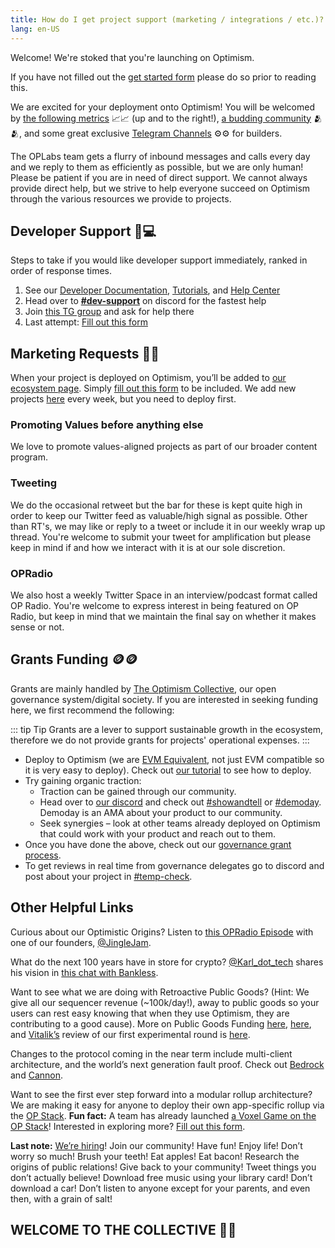 ```yaml
---
title: How do I get project support (marketing / integrations / etc.)?
lang: en-US
---
```


Welcome! We're stoked that you're launching on Optimism. 

If you have not filled out the [get started form](https://optimismpbc.typeform.com/get-in-touch?typeform-source=community.optimism.io) please do so prior to reading this.

We are excited for your deployment onto Optimism! 
You will be welcomed by [the following metrics](https://dune.com/optimismfnd/Optimism) 📈📈 (up and to the right!), [a budding community](https://discord-gateway.optimism.io/) 🫂🫂, and some great exclusive [Telegram Channels](https://t.me/+Cb7q0a1YqItkZTRk) ⚙️⚙️ for builders.

The OPLabs team gets a flurry of inbound messages and calls every day and we reply to them as efficiently as possible, but we are only human! 
Please be patient if you are in need of direct support. 
We cannot always provide direct help, but we strive to help everyone succeed on Optimism through the various resources we provide to projects. 


## Developer Support 🙋💻

Steps to take if you would like developer support immediately, ranked in order of response times. 

1. See our [Developer Documentation](../developers/), [Tutorials](https://github.com/ethereum-optimism/optimism-tutorial), and [Help Center](https://help.optimism.io)
1. Head over to [**#dev-support**](https://discord.com/channels/667044843901681675/887914409207414785) on discord for the fastest help 
1. Join [this TG group](https://t.me/+Cb7q0a1YqItkZTRk) and ask for help there
1. Last attempt: [Fill out this form](https://optimismpbc.typeform.com/get-in-touch?typeform-source=community.optimism.io)


## Marketing Requests 🦸🦸

When your project is deployed on Optimism, you’ll be added to [our ecosystem page](https://www.optimism.io/apps/all). 
Simply [fill out this form](https://optimismpbc.typeform.com/op-marketing) to be included. 
We add new projects [here](https://www.optimism.io/apps/all) every week, but you need to deploy first. 


### Promoting Values before anything else

We love to promote values-aligned projects as part of our broader content program.


### Tweeting

We do the occasional retweet but the bar for these is kept quite high in order to keep our Twitter feed as valuable/high signal as possible. 
Other than RT's, we may like or reply to a tweet or include it in our weekly wrap up thread. 
You're welcome to submit your tweet for amplification but please keep in mind if and how we interact with it is at our sole discretion.


### OPRadio

We also host a weekly Twitter Space in an interview/podcast format called OP Radio. You're welcome to express interest in being featured on OP Radio, but keep in mind that we maintain the final say on whether it makes sense or not.

 
## Grants Funding 🪙🪙

Grants are mainly handled by [The Optimism Collective](https://app.optimism.io/announcement), our open governance system/digital society. If you are interested in seeking funding here, we first recommend the following: 

::: tip Tip
Grants are a lever to support sustainable growth in the ecosystem, therefore we do not provide grants for projects' operational expenses. 
:::
 

- Deploy to Optimism (we are [EVM Equivalent](https://medium.com/ethereum-optimism/introducing-evm-equivalence-5c2021deb306), not just EVM compatible so it is very easy to deploy). 
  Check out [our tutorial](https://github.com/ethereum-optimism/optimism-tutorial/tree/main/getting-started) to see how to deploy.
- Try gaining organic traction:
  - Traction can be gained through our community.
  - Head over to [our discord](https://discord-gateway.optimism.io/) and check out [#showandtell](https://discord.com/channels/667044843901681675/819333988719263774) or [#demoday](https://discord.com/channels/667044843901681675/960493820674465883).
  Demoday is an AMA about your product to our community.
  - Seek synergies – look at other teams already deployed on Optimism that could work with your product and reach out to them.
- Once you have done the above, check out our [governance grant process](https://gov.optimism.io/t/grant-proposal-template/3233).
- To get reviews in real time from governance delegates go to discord and post about your project in [#temp-check](https://discord.com/channels/667044843901681675/1011238484373159956).
 

## Other Helpful Links

Curious about our Optimistic Origins? 
Listen to [this OPRadio Episode](https://twitter.com/optimismFND/status/1585015947626426368) with one of our founders, [@JingleJam](https://twitter.com/jinglejamOP).

What do the next 100 years have in store for crypto? [@Karl_dot_tech](https://twitter.com/karl_dot_tech) shares his vision in [this chat with Bankless](https://www.youtube.com/watch?v=60F2wtjZO5M).

Want to see what we are doing with Retroactive Public Goods? 
(Hint: We give all our sequencer revenue (~100k/day!), away to public goods so your users can rest easy knowing that when they use Optimism, they are contributing to a good cause). 
More on Public Goods Funding [here](https://app.optimism.io/announcement), [here](https://medium.com/ethereum-optimism/retroactive-public-goods-funding-33c9b7d00f0c), and [Vitalik’s](https://twitter.com/VitalikButerin) review of our first experimental round is [here](https://vitalik.ca/general/2021/11/16/retro1.html). 

Changes to the protocol coming in the near term include multi-client architecture, and the world’s next generation fault proof. 
Check out [Bedrock](https://dev.optimism.io/introducing-optimism-bedrock/) and [Cannon](https://medium.com/ethereum-optimism/cannon-cannon-cannon-introducing-cannon-4ce0d9245a03). 

Want to see the first ever step forward into a modular rollup architecture? We are making it easy for anyone to deploy their own app-specific rollup via the [OP Stack](https://optimism.mirror.xyz/fLk5UGjZDiXFuvQh6R_HscMQuuY9ABYNF7PI76-qJYs). 
**Fun fact:** A team has already launched [a Voxel Game on the OP Stack](https://dev.optimism.io/opcraft-autonomous-world/)! 
Interested in exploring more? 
[Fill out this form](https://docs.google.com/forms/d/e/1FAIpQLSciIONqVoMI6ivlrvp2EAdjrWqmZVGIpEaBbhaVZ17ZOf8DqQ/viewform?usp=sharing).

**Last note:** [We’re hiring](https://boards.greenhouse.io/oplabs)! 
Join our community! 
Have fun! 
Enjoy life! 
Don’t worry so much! 
Brush your teeth! 
Eat apples! 
Eat bacon! 
Research the origins of public relations! 
Give back to your community! 
Tweet things you don’t actually believe! 
Download free music using your library card! 
Don’t download a car! 
Don’t listen to anyone except for your parents, and even then, with a grain of salt!

 
## WELCOME TO THE COLLECTIVE 🔴✨
 

